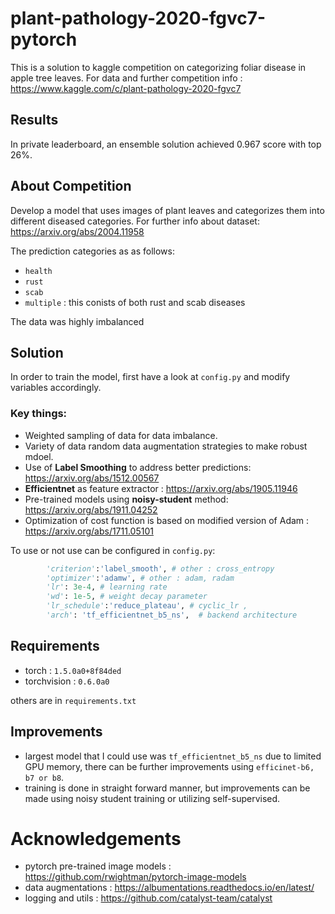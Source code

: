 # plant-pathology-2020-fgvc7-pytorch
This is a solution to kaggle competition on categorizing foliar disease in apple tree leaves. 
For data and further competition info : https://www.kaggle.com/c/plant-pathology-2020-fgvc7 

## Results 
In private leaderboard, an ensemble solution achieved 0.967 score with top 26%.   

## About Competition
Develop a model that uses images of plant leaves and categorizes them into different diseased categories. 
For further info about dataset: https://arxiv.org/abs/2004.11958 

The prediction categories as as follows: 
- `health` 
- `rust` 
- `scab` 
- `multiple` : this  conists of both rust and scab diseases

The data was highly imbalanced 

## Solution 
In order to train the model, first have a look at `config.py` and modify variables accordingly. 

### Key things: 
- Weighted sampling of data for data imbalance. 
- Variety of data random data augmentation strategies to make robust mdoel. 
- Use of **Label Smoothing** to address better predictions: https://arxiv.org/abs/1512.00567 
- **Efficientnet** as feature extractor : https://arxiv.org/abs/1905.11946 
- Pre-trained models using **noisy-student** method: https://arxiv.org/abs/1911.04252
- Optimization of cost function is based on modified version of Adam : https://arxiv.org/abs/1711.05101   

To use or not use can be configured in `config.py`:

```python 
        'criterion':'label_smooth', # other : cross_entropy
        'optimizer':'adamw', # other : adam, radam
        'lr': 3e-4, # learning rate 
        'wd': 1e-5, # weight decay parameter
        'lr_schedule':'reduce_plateau', # cyclic_lr , 
        'arch': 'tf_efficientnet_b5_ns',  # backend architecture
```

## Requirements 
- torch : `1.5.0a0+8f84ded`
- torchvision : `0.6.0a0` 

others are in `requirements.txt` 


## Improvements 

- largest model that I could use was `tf_efficientnet_b5_ns` due to limited GPU memory, there can be further improvements using `efficinet-b6, b7 or b8`. 
- training is done in straight forward manner, but improvements can be made using noisy student training or utilizing self-supervised.  

# Acknowledgements
- pytorch pre-trained image models : https://github.com/rwightman/pytorch-image-models 
- data augmentations : https://albumentations.readthedocs.io/en/latest/ 
- logging and utils : https://github.com/catalyst-team/catalyst 